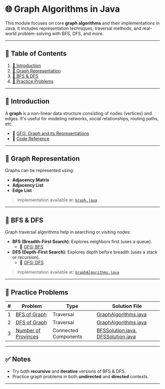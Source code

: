 # 🌐 Graph Algorithms in Java

This module focuses on core **graph algorithms** and their implementations in Java. It includes representation
techniques, traversal methods, and real-world problem-solving with BFS, DFS, and more.

---

## 📑 Table of Contents

1. [📘 Introduction](#-introduction)
2. [🧱 Graph Representation](#-graph-representation)
3. [🔄 BFS & DFS](#-bfs--dfs)
4. [🧪 Practice Problems](#-practice-problems)

---

## 📘 Introduction

A **graph** is a non-linear data structure consisting of nodes (vertices) and edges. It's useful for modeling networks,
social relationships, routing paths, etc.

- 📖 [GFG: Graph and its Representations](https://www.geeksforgeeks.org/dsa/graph-and-its-representations/)
- 📂 [Code Reference](./Graph.java)

---

## 🧱 Graph Representation

Graphs can be represented using:

- **Adjacency Matrix**
- **Adjacency List**
- **Edge List**

> Implementation available at: [`Graph.java`](./Graph.java)

---

## 🔄 BFS & DFS

Graph traversal algorithms help in searching or visiting nodes:

- **BFS (Breadth-First Search)**: Explores neighbors first (uses a queue).
    - 📖 [GFG: BFS](https://www.geeksforgeeks.org/breadth-first-search-or-bfs-for-a-graph/)
- **DFS (Depth-First Search)**: Explores depth before breadth (uses a stack or recursion).
    - 📖 [GFG: DFS](https://www.geeksforgeeks.org/depth-first-traversal-for-a-graph/)

> Implementation available at: [`GraphAlgorithms.java`](./GraphAlgorithms.java)

---

## 🧪 Practice Problems

| # | Problem                                                                                    | Type                 | Solution File                                                                  |
|---|--------------------------------------------------------------------------------------------|----------------------|--------------------------------------------------------------------------------|
| 1 | [BFS of Graph](https://www.geeksforgeeks.org/problems/bfs-traversal-of-graph/1)            | Traversal            | [GraphAlgorithms.java](./GraphAlgorithms.java)                                 |
| 2 | [DFS of Graph](https://www.geeksforgeeks.org/problems/depth-first-traversal-for-a-graph/1) | Traversal            | [GraphAlgorithms.java](./GraphAlgorithms.java)                                 |
| 3 | [Number of Provinces](https://leetcode.com/problems/number-of-provinces/)                  | Connected Components | [BFSSolution.java](./BFSSolution.java), [DFSSolution.java](./DFSSolution.java) |

---

## ✅ Notes

- Try both **recursive** and **iterative** versions of BFS & DFS.
- Practice graph problems in both **undirected** and **directed** contexts.

---


